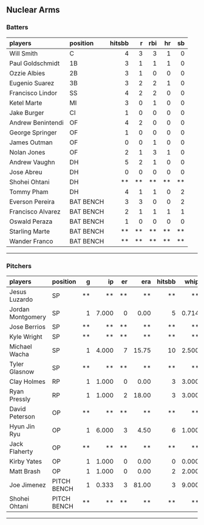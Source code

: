 ## Nuclear Arms

### Batters

 
|players           |position  | hitsbb|  r| rbi| hr| sb| 
|:-----------------|:---------|------:|--:|---:|--:|--:| 
|Will Smith        |C         |      4|  3|   3|  1|  0| 
|Paul Goldschmidt  |1B        |      3|  1|   1|  1|  0| 
|Ozzie Albies      |2B        |      3|  1|   0|  0|  0| 
|Eugenio Suarez    |3B        |      3|  2|   2|  1|  0| 
|Francisco Lindor  |SS        |      4|  2|   2|  0|  0| 
|Ketel Marte       |MI        |      3|  0|   1|  0|  0| 
|Jake Burger       |CI        |      1|  0|   0|  0|  0| 
|Andrew Benintendi |OF        |      4|  2|   0|  0|  0| 
|George Springer   |OF        |      1|  0|   0|  0|  0| 
|James Outman      |OF        |      0|  0|   1|  0|  0| 
|Nolan Jones       |OF        |      2|  1|   3|  1|  0| 
|Andrew Vaughn     |DH        |      5|  2|   1|  0|  0| 
|Jose Abreu        |DH        |      0|  0|   0|  0|  0| 
|Shohei Ohtani     |DH        |     **| **|  **| **| **| 
|Tommy Pham        |DH        |      4|  1|   1|  0|  2| 
|Everson Pereira   |BAT BENCH |      3|  3|   0|  0|  2| 
|Francisco Alvarez |BAT BENCH |      2|  1|   1|  1|  1| 
|Oswald Peraza     |BAT BENCH |      1|  0|   0|  0|  0| 
|Starling Marte    |BAT BENCH |     **| **|  **| **| **| 
|Wander Franco     |BAT BENCH |     **| **|  **| **| **| 


* * *

### Pitchers

 
|players           |position    |  g|    ip| er|   era| hitsbb|  whip| so|  w| sv| 
|:-----------------|:-----------|--:|-----:|--:|-----:|------:|-----:|--:|--:|--:| 
|Jesus Luzardo     |SP          | **|    **| **|    **|     **|    **| **| **| **| 
|Jordan Montgomery |SP          |  1| 7.000|  0|  0.00|      5| 0.714|  3|  1|  0| 
|Jose Berrios      |SP          | **|    **| **|    **|     **|    **| **| **| **| 
|Kyle Wright       |SP          | **|    **| **|    **|     **|    **| **| **| **| 
|Michael Wacha     |SP          |  1| 4.000|  7| 15.75|     10| 2.500|  3|  0|  0| 
|Tyler Glasnow     |SP          | **|    **| **|    **|     **|    **| **| **| **| 
|Clay Holmes       |RP          |  1| 1.000|  0|  0.00|      3| 3.000|  0|  0|  1| 
|Ryan Pressly      |RP          |  1| 1.000|  2| 18.00|      3| 3.000|  1|  0|  0| 
|David Peterson    |OP          | **|    **| **|    **|     **|    **| **| **| **| 
|Hyun Jin Ryu      |OP          |  1| 6.000|  3|  4.50|      6| 1.000|  5|  0|  0| 
|Jack Flaherty     |OP          | **|    **| **|    **|     **|    **| **| **| **| 
|Kirby Yates       |OP          |  1| 1.000|  0|  0.00|      0| 0.000|  1|  0|  1| 
|Matt Brash        |OP          |  1| 1.000|  0|  0.00|      2| 2.000|  3|  0|  0| 
|Joe Jimenez       |PITCH BENCH |  1| 0.333|  3| 81.00|      3| 9.000|  0|  0|  0| 
|Shohei Ohtani     |PITCH BENCH | **|    **| **|    **|     **|    **| **| **| **| 


* * *


